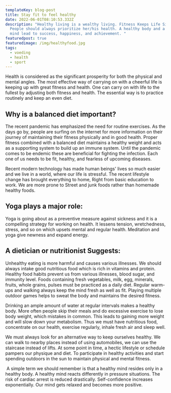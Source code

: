 ```yaml
---
templateKey: blog-post
title: Stay fit to feel healthy
date: 2022-06-01T08:10:53.332Z
description: "Healthy living is a wealthy living. Fitness Keeps Life Simple.
  People should always prioritize her/his health. A healthy body and a happy
  mind lead to success, happiness, and achievement. "
featuredpost: true
featuredimage: /img/healthyfood.jpg
tags:
  - voeding
  - health
  - sport
---
```

Health is considered as the significant prosperity for both the physical and mental angles. The most effective way of carrying on with a cheerful life is keeping up with great fitness and health. One can carry on with life to the fullest by adjusting both fitness and health. The essential way is to practice routinely and keep an even diet.

## Why is a balanced diet important? 

The recent pandemic has emphasized the need for routine exercises. As the days go by, people are surfing on the internet for more information on their journey of maintaining their fitness physically and in good health. Proper fitness combined with a balanced diet maintains a healthy weight and acts as a supporting system to build up an immune system. Until the pandemic comes to be endemic these are beneficial for fighting the infection. Each one of us needs to be fit, healthy, and fearless of upcoming diseases.

Recent modern technology has made human beings' lives so much easier and we live in a world, where our life is stressful. The recent lifestyle change has brought everything to home, Right from basic education to work. We are more prone to Street and junk foods rather than homemade healthy foods.



## Yoga plays a major role:

Yoga is going about as a preventive measure against sickness and it is a compelling strategy for working on health. It lessens tension, wretchedness, stress, and so on which upsets mental and regular health. Meditation and yoga give newness and expand energy.



## A dietician or nutritionist Suggests:

Unhealthy eating is more harmful and causes various illnesses. We should always intake good nutritious food which is rich in vitamins and protein. Healthy food habits prevent us from various illnesses, blood sugar, and immunity level. Foods containing fresh vegetables, milk, egg, minerals, fruits, whole grains, pulses must be practiced as a daily diet. Regular warm-ups and walking always keep the mind fresh as well as fit. Playing multiple outdoor games helps to sweat the body and maintains the desired fitness.

Drinking an ample amount of water at regular intervals makes a healthy body. More often people skip their meals and do excessive exercise to lose body weight, which mistakes in common. This leads to gaining more weight and will slow down your metabolism. Thus we must have nutritious food, concentrate on our health, exercise regularly, inhale fresh air and sleep well.

We must always look for an alternative way to keep ourselves healthy. We can walk to nearby places instead of using automobiles, we can use the staircase instead of lifts. At some point in time, a hectic lifestyle or schedule pampers our physique and diet. To participate in healthy activities and start spending outdoors in the sun to maintain physical and mental fitness.

 A simple term we should remember is that a healthy mind resides only in a healthy body. A healthy mind reacts differently in pressure situations. The risk of cardiac arrest is reduced drastically. Self-confidence increases exponentially. Our mind gets relaxed and becomes more positive.